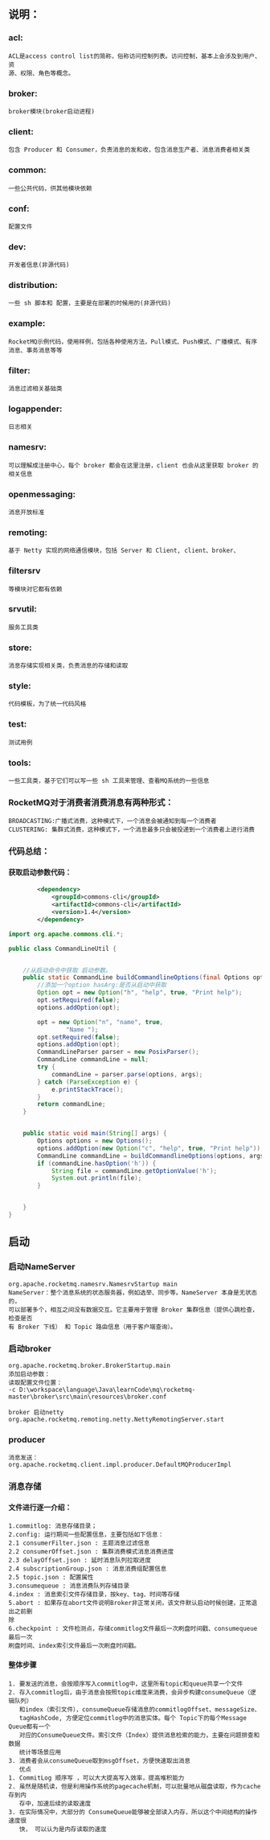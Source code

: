 ## 说明：

### acl:

    ACL是access control list的简称，俗称访问控制列表。访问控制，基本上会涉及到⽤户、资
    源、权限、⻆⾊等概念。

### broker:

    broker模块(broker启动进程)

### client:

    包含 Producer 和 Consumer，负责消息的发和收，包含消息⽣产者、消息消费者相关类

### common:

    ⼀些公共代码，供其他模块依赖

### conf:

    配置⽂件

### dev:

    开发者信息(⾮源代码)

### distribution:

    ⼀些 sh 脚本和 配置，主要是在部署的时候⽤的(⾮源代码)

### example:

    RocketMQ示例代码，使⽤样例，包括各种使⽤⽅法，Pull模式、Push模式、⼴播模式、有序消息、事务消息等等

### filter:

    消息过滤相关基础类

### logappender:

    ⽇志相关

### namesrv:

    可以理解成注册中⼼，每个 broker 都会在这⾥注册，client 也会从这⾥获取 broker 的相关信息

### openmessaging:

    消息开放标准

### remoting:

    基于 Netty 实现的⽹络通信模块，包括 Server 和 Client, client、broker、

### filtersrv

    等模块对它都有依赖

### srvutil:

    服务⼯具类

### store:

    消息存储实现相关类，负责消息的存储和读取

### style:

    代码模板，为了统⼀代码⻛格

### test:

    测试⽤例

### tools:

    ⼀些⼯具类，基于它们可以写⼀些 sh ⼯具来管理、查看MQ系统的⼀些信息

### RocketMQ对于消费者消费消息有两种形式：
    BROADCASTING:⼴播式消费，这种模式下，⼀个消息会被通知到每⼀个消费者
    CLUSTERING: 集群式消费，这种模式下，⼀个消息最多只会被投递到⼀个消费者上进⾏消费

### 代码总结：
#### 获取启动参数代码：
```xml
        <dependency>
            <groupId>commons-cli</groupId>
            <artifactId>commons-cli</artifactId>
            <version>1.4</version>
        </dependency>
```
```java
import org.apache.commons.cli.*;

public class CommandLineUtil {


    //从启动命令中获取 启动参数。
    public static CommandLine buildCommandlineOptions(final Options options, String[] args) {
        //添加一个option hasArg:是否从启动中获取
        Option opt = new Option("h", "help", true, "Print help");
        opt.setRequired(false);
        options.addOption(opt);

        opt = new Option("n", "name", true,
                "Name ");
        opt.setRequired(false);
        options.addOption(opt);
        CommandLineParser parser = new PosixParser();
        CommandLine commandLine = null;
        try {
            commandLine = parser.parse(options, args);
        } catch (ParseException e) {
            e.printStackTrace();
        }
        return commandLine;
    }


    public static void main(String[] args) {
        Options options = new Options();
        options.addOption(new Option("c", "help", true, "Print help"));
        CommandLine commandLine = buildCommandlineOptions(options, args);
        if (commandLine.hasOption('h')) {
            String file = commandLine.getOptionValue('h');
            System.out.println(file);
        }


    }
}

```

## 启动

### 启动NameServer

    org.apache.rocketmq.namesrv.NamesrvStartup main
    NameServer：整个消息系统的状态服务器，例如选举、同步等。NameServer 本身是⽆状态的，
    可以部署多个，相互之间没有数据交互。它主要⽤于管理 Broker 集群信息（提供⼼跳检查，检查是否
    有 Broker 下线） 和 Topic 路由信息（⽤于客户端查询）。

### 启动broker

    org.apache.rocketmq.broker.BrokerStartup.main
    添加启动参数：
    读取配置文件位置：
    -c D:\workspace\language\Java\learnCode\mq\rocketmq-master\broker\src\main\resources\broker.conf

    broker 启动netty org.apache.rocketmq.remoting.netty.NettyRemotingServer.start

### producer

    消息发送： org.apache.rocketmq.client.impl.producer.DefaultMQProducerImpl

### 消息存储

#### ⽂件进⾏逐⼀介绍：

    1.commitlog: 消息存储⽬录；
    2.config: 运⾏期间⼀些配置信息，主要包括如下信息：
    2.1 consumerFilter.json : 主题消息过滤信息
    2.2 consumerOffset.json : 集群消费模式消息消费进度
    2.3 delayOffset.json : 延时消息队列拉取进度
    2.4 subscriptionGroup.json : 消息消费组配置信息
    2.5 topic.json : 配置属性
    3.consumequeue : 消息消费队列存储⽬录
    4.index : 消息索引⽂件存储⽬录，按key、tag、时间等存储
    5.abort : 如果存在abort⽂件说明Broker⾮正常关闭，该⽂件默认启动时候创建，正常退出之前删
    除
    6.checkpoint : ⽂件检测点，存储commitlog⽂件最后⼀次刷盘时间戳、consumequeue最后⼀次
    刷盘时间、index索引⽂件最后⼀次刷盘时间戳。

#### 整体步骤

    1. 要发送的消息，会按顺序写⼊commitlog中，这⾥所有topic和queue共享⼀个⽂件
    2. 存⼊commitlog后，由于消息会按照topic维度来消费，会异步构建consumeQueue（逻辑队列）
       和index（索引⽂件），consumeQueue存储消息的commitlogOffset、messageSize、
       tagHashCode, ⽅便定位commitlog中的消息实体。每个 Topic下的每个Message Queue都有⼀个
       对应的ConsumeQueue⽂件。索引⽂件（Index）提供消息检索的能⼒，主要在问题排查和数据
       统计等场景应⽤
    3. 消费者会从consumeQueue取到msgOffset，⽅便快速取出消息
       优点
    1. CommitLog 顺序写 ，可以⼤⼤提⾼写⼊效率，提⾼堆积能⼒
    2. 虽然是随机读，但是利⽤操作系统的pagecache机制，可以批量地从磁盘读取，作为cache存到内
       存中，加速后续的读取速度
    3. 在实际情况中，⼤部分的 ConsumeQueue能够被全部读⼊内存，所以这个中间结构的操作速度很
       快， 可以认为是内存读取的速度
